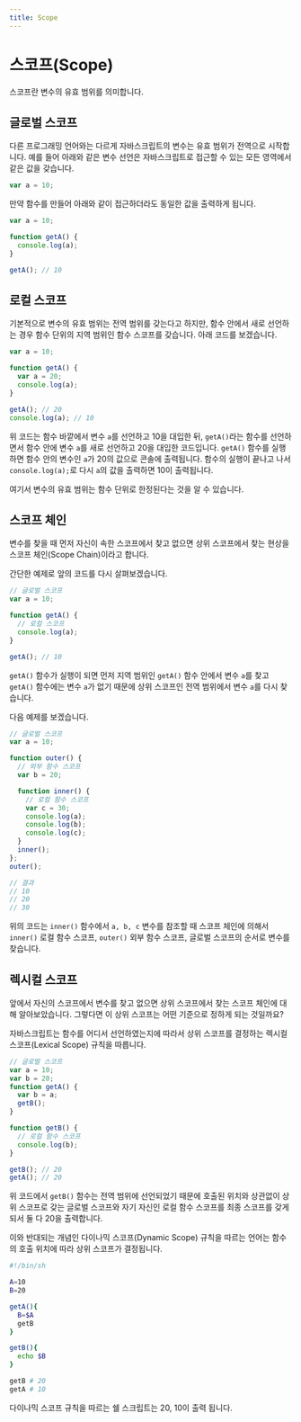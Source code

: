 ```yaml
---
title: Scope
---
```


# 스코프(Scope)

스코프란 변수의 유효 범위를 의미합니다.

## 글로벌 스코프

다른 프로그래밍 언어와는 다르게 자바스크립트의 변수는 유효 범위가 전역으로 시작합니다. 예를 들어 아래와 같은 변수 선언은 자바스크립트로 접근할 수 있는 모든 영역에서 같은 값을 갖습니다.

```js
var a = 10;
```

만약 함수를 만들어 아래와 같이 접근하더라도 동일한 값을 출력하게 됩니다.

```js
var a = 10;

function getA() {
  console.log(a);
}

getA(); // 10
```

## 로컬 스코프

기본적으로 변수의 유효 범위는 전역 범위를 갖는다고 하지만, 함수 안에서 새로 선언하는 경우 함수 단위의 지역 범위인 함수 스코프를 갖습니다. 아래 코드를 보겠습니다.

```js
var a = 10;

function getA() {
  var a = 20;
  console.log(a);
}

getA(); // 20
console.log(a); // 10
```

위 코드는 함수 바깥에서 변수 `a`를 선언하고 10을 대입한 뒤, `getA()`라는 함수를 선언하면서 함수 안에 변수 `a`를 새로 선언하고 20을 대입한 코드입니다. `getA()` 함수를 실행하면 함수 안의 변수인 `a`가 20의 값으로 콘솔에 출력됩니다. 함수의 실행이 끝나고 나서 `console.log(a);`로 다시 `a`의 값을 출력하면 10이 출력됩니다.

여기서 변수의 유효 범위는 함수 단위로 한정된다는 것을 알 수 있습니다.

## 스코프 체인

변수를 찾을 때 먼저 자신이 속한 스코프에서 찾고 없으면 상위 스코프에서 찾는 현상을 스코프 체인(Scope Chain)이라고 합니다.

간단한 예제로 앞의 코드를 다시 살펴보겠습니다.

```js
// 글로벌 스코프
var a = 10;

function getA() {
  // 로컬 스코프
  console.log(a);
}

getA(); // 10
```

`getA()` 함수가 실행이 되면 먼저 지역 범위인 `getA()` 함수 안에서 변수 `a`를 찾고 `getA()` 함수에는 변수 `a`가 없기 때문에 상위 스코프인 전역 범위에서 변수 `a`를 다시 찾습니다.

다음 예제를 보겠습니다.

```js
// 글로벌 스코프
var a = 10;

function outer() {
  // 외부 함수 스코프
  var b = 20;

  function inner() {
    // 로컬 함수 스코프
    var c = 30;
    console.log(a);
    console.log(b);
    console.log(c);
  }
  inner();
};
outer();

// 결과
// 10
// 20
// 30
```

위의 코드는 `inner()` 함수에서 `a, b, c` 변수를 참조할 때 스코프 체인에 의해서 `inner()` 로컬 함수 스코프, `outer()` 외부 함수 스코프, 글로벌 스코프의 순서로 변수를 찾습니다.

## 렉시컬 스코프

앞에서 자신의 스코프에서 변수를 찾고 없으면 상위 스코프에서 찾는 스코프 체인에 대해 알아보았습니다. 그렇다면 이 상위 스코프는 어떤 기준으로 정하게 되는 것일까요?

자바스크립트는 함수를 어디서 선언하였는지에 따라서 상위 스코프를 결정하는 렉시컬 스코프(Lexical Scope) 규칙을 따릅니다.

```js
// 글로벌 스코프
var a = 10;
var b = 20;
function getA() {
  var b = a;
  getB();
}

function getB() {
  // 로컬 함수 스코프
  console.log(b);
}

getB(); // 20
getA(); // 20

```

위 코드에서 `getB()` 함수는 전역 범위에 선언되었기 때문에 호출된 위치와 상관없이 상위 스코프로 갖는 글로벌 스코프와 자기 자신인 로컬 함수 스코프를 최종 스코프를 갖게 되서 둘 다 20을 출력합니다.

이와 반대되는 개념인 다이나믹 스코프(Dynamic Scope) 규칙을 따르는 언어는 함수의 호출 위치에 따라 상위 스코프가 결정됩니다.

```sh
#!/bin/sh

A=10
B=20

getA(){
  B=$A
  getB
}

getB(){
  echo $B
}

getB # 20
getA # 10
```

다이나믹 스코프 규칙을 따르는 쉘 스크립트는 20, 10이 출력 됩니다.
